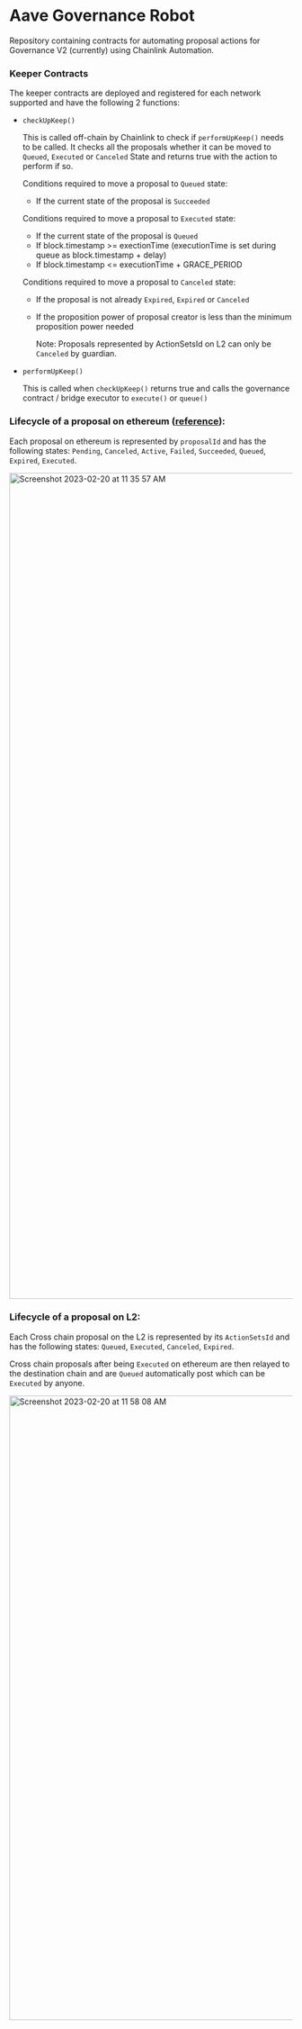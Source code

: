 # Aave Governance Robot

Repository containing contracts for automating proposal actions for Governance V2 (currently) using Chainlink Automation.

### Keeper Contracts
The keeper contracts are deployed and registered for each network supported and have the following 2 functions:
* `checkUpKeep()`

  This is called off-chain by Chainlink to check if `performUpKeep()` needs to be called.
  It checks all the proposals whether it can be moved to `Queued`, `Executed` or `Canceled` State and returns true with the action to perform if so.

  Conditions required to move a proposal to `Queued` state:
    * If the current state of the proposal is `Succeeded`

  Conditions required to move a proposal to `Executed` state:
    * If the current state of the proposal is `Queued`
    * If block.timestamp >= exectionTime (executionTime is set during queue as block.timestamp + delay)
    * If block.timestamp <= executionTime + GRACE_PERIOD

  Conditions required to move a proposal to `Canceled` state:
    * If the proposal is not already `Expired`, `Expired` or `Canceled`
    * If the proposition power of proposal creator is less than the minimum proposition power needed
    
      Note: Proposals represented by ActionSetsId on L2 can only be `Canceled` by guardian.

* `performUpKeep()`

  This is called when `checkUpKeep()` returns true and calls the governance contract / bridge executor to `execute()` or `queue()`

### Lifecycle of a proposal on ethereum ([reference](https://docs.aave.com/developers/guides/governance-guide/)):

Each proposal on ethereum is represented by `proposalId` and has the following states: `Pending`, `Canceled`, `Active`, `Failed`, `Succeeded`, `Queued`, `Expired`, `Executed`.

<img width="1468" alt="Screenshot 2023-02-20 at 11 35 57 AM" src="https://user-images.githubusercontent.com/22850280/220023358-26dcafca-1ced-4cfb-9423-481a0a52cd50.png">

### Lifecycle of a proposal on L2:

Each Cross chain proposal on the L2 is represented by its `ActionSetsId` and has the following states: `Queued`, `Executed`, `Canceled`, `Expired`.

Cross chain proposals after being `Executed` on ethereum are then relayed to the destination chain and are `Queued` automatically post which can be `Executed` by anyone.

<img width="1110" alt="Screenshot 2023-02-20 at 11 58 08 AM" src="https://user-images.githubusercontent.com/22850280/220028962-f0050e33-8731-48aa-b65c-0ff92cb60e7c.png">
